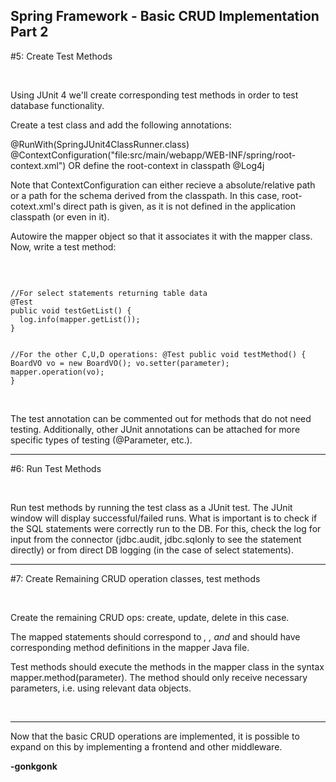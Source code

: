 ## Spring Framework - Basic CRUD Implementation Part 2

#5: Create Test Methods

<br>

Using JUnit 4 we'll create corresponding test methods in order to test database functionality.

Create a test class and add the following annotations:

>>
@RunWith(SpringJUnit4ClassRunner.class)
@ContextConfiguration("file:src/main/webapp/WEB-INF/spring/root-context.xml") OR define the root-context in classpath
@Log4j

Note that ContextConfiguration can either recieve a absolute/relative path or a path for the schema derived from the classpath. In this case, root-cotext.xml's direct path is given, as it is not defined in the application classpath (or even in it).

Autowire the mapper object so that it associates it with the mapper class. Now, write a test method:

<br>
<pre><code class="language-java">
//For select statements returning table data
@Test
public void testGetList() {
  log.info(mapper.getList());
}

//For the other C,U,D operations:
@Test
public void testMethod() {
  BoardVO vo = new BoardVO();
  vo.setter(parameter);
  mapper.operation(vo);
}
</code></pre>
<br>
The test annotation can be commented out for methods that do not need testing. Additionally, other JUnit annotations can be attached for more specific types of testing (@Parameter, etc.).
<br>

---

#6: Run Test Methods

<br>

Run test methods by running the test class as a JUnit test. The JUnit window will display successful/failed runs. What is important is to check if the SQL statements were correctly run to the DB. For this, check the log for input from the connector (jdbc.audit, jdbc.sqlonly to see the statement directly) or from direct DB logging (in the case of select statements).


---

#7: Create Remaining CRUD operation classes, test methods

<br>

Create the remaining CRUD ops: create, update, delete in this case.

The mapped statements should correspond to *<insert>, <update>, and <delete>* and should have corresponding method definitions in the mapper Java file.

Test methods should execute the methods in the mapper class in the syntax mapper.method(parameter). The method should only receive necessary parameters, i.e. using relevant data objects.

<br>

---

Now that the basic CRUD operations are implemented, it is possible to expand on this by implementing a frontend and other middleware.


**-gonkgonk**
